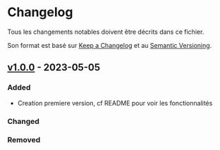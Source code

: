 # Changelog
Tous les changements notables doivent être décrits dans ce fichier.

Son format est basé sur [Keep a Changelog](http://keepachangelog.com/en/1.0.0/)
et au [Semantic Versioning](http://semver.org/spec/v2.0.0.html).


## [v1.0.0] - 2023-05-05
### Added
- Creation premiere version, cf README pour voir les fonctionnalités
### Changed
### Removed



[v1.0.0]: https://github.com/jeromejouanin/ansible-role-postgresql/-/tags/v1.0.0

